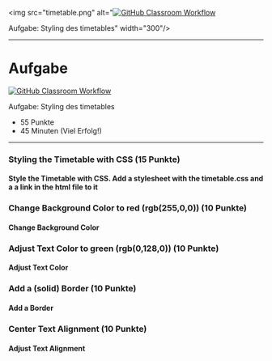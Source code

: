 <img src="timetable.png" alt="[![GitHub Classroom Workflow](https://github.com/GittyBitch/test-timetable-css/actions/workflows/classroom.yml/badge.svg)](https://github.com/GittyBitch/test-timetable-css/actions/workflows/classroom.yml) 

Aufgabe: Styling des timetables" width="300"/>

---
# Aufgabe
[![GitHub Classroom Workflow](https://github.com/GittyBitch/test-timetable-css/actions/workflows/classroom.yml/badge.svg)](https://github.com/GittyBitch/test-timetable-css/actions/workflows/classroom.yml) 

Aufgabe: Styling des timetables
* 55 Punkte
* 45 Minuten (Viel Erfolg!)

---
### Styling the Timetable with CSS (15 Punkte)
#### Style the Timetable with CSS. Add a stylesheet with the timetable.css and a a link in the html file to it

### Change Background Color to red (rgb(255,0,0)) (10 Punkte)
#### Change Background Color

### Adjust Text Color to green (rgb(0,128,0)) (10 Punkte)
#### Adjust Text Color

### Add a (solid) Border (10 Punkte)
#### Add a Border

### Center Text Alignment (10 Punkte)
#### Adjust Text Alignment

